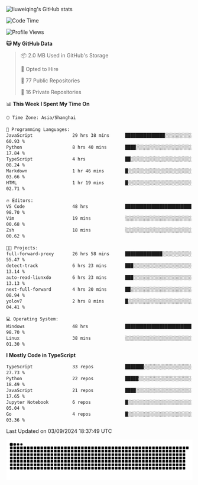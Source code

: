 ![liuweiqing's GitHub stats](https://github-readme-stats.vercel.app/api?username=14790897&show_icons=true&locale=cn&include_all_commits=true&count_private=true)

<!--START_SECTION:waka-->
![Code Time](http://img.shields.io/badge/Code%20Time-1%2C353%20hrs%2029%20mins-blue)

![Profile Views](http://img.shields.io/badge/Profile%20Views-3-blue)

**🐱 My GitHub Data** 

> 📦 2.0 MB Used in GitHub's Storage 
 > 
> 💼 Opted to Hire
 > 
> 📜 77 Public Repositories 
 > 
> 🔑 16 Private Repositories 
 > 
📊 **This Week I Spent My Time On** 

```text
🕑︎ Time Zone: Asia/Shanghai

💬 Programming Languages: 
JavaScript               29 hrs 38 mins      ███████████████░░░░░░░░░░   60.93 % 
Python                   8 hrs 40 mins       ████░░░░░░░░░░░░░░░░░░░░░   17.84 % 
TypeScript               4 hrs               ██░░░░░░░░░░░░░░░░░░░░░░░   08.24 % 
Markdown                 1 hr 46 mins        █░░░░░░░░░░░░░░░░░░░░░░░░   03.66 % 
HTML                     1 hr 19 mins        █░░░░░░░░░░░░░░░░░░░░░░░░   02.71 % 

🔥 Editors: 
VS Code                  48 hrs              █████████████████████████   98.70 % 
Vim                      19 mins             ░░░░░░░░░░░░░░░░░░░░░░░░░   00.68 % 
Zsh                      18 mins             ░░░░░░░░░░░░░░░░░░░░░░░░░   00.62 % 

🐱‍💻 Projects: 
full-forward-proxy       26 hrs 58 mins      ██████████████░░░░░░░░░░░   55.47 % 
detect-track             6 hrs 23 mins       ███░░░░░░░░░░░░░░░░░░░░░░   13.14 % 
auto-read-liunxdo        6 hrs 23 mins       ███░░░░░░░░░░░░░░░░░░░░░░   13.13 % 
next-full-forward        4 hrs 20 mins       ██░░░░░░░░░░░░░░░░░░░░░░░   08.94 % 
yolov7                   2 hrs 8 mins        █░░░░░░░░░░░░░░░░░░░░░░░░   04.41 % 

💻 Operating System: 
Windows                  48 hrs              █████████████████████████   98.70 % 
Linux                    38 mins             ░░░░░░░░░░░░░░░░░░░░░░░░░   01.30 % 
```

**I Mostly Code in TypeScript** 

```text
TypeScript               33 repos            ███████░░░░░░░░░░░░░░░░░░   27.73 % 
Python                   22 repos            █████░░░░░░░░░░░░░░░░░░░░   18.49 % 
JavaScript               21 repos            ████░░░░░░░░░░░░░░░░░░░░░   17.65 % 
Jupyter Notebook         6 repos             █░░░░░░░░░░░░░░░░░░░░░░░░   05.04 % 
Go                       4 repos             █░░░░░░░░░░░░░░░░░░░░░░░░   03.36 % 
```




 Last Updated on 03/09/2024 18:37:49 UTC
<!--END_SECTION:waka-->

<picture>
  <source media="(prefers-color-scheme: dark)" srcset="https://raw.githubusercontent.com/14790897/14790897/output/github-contribution-grid-snake-dark.svg" />
  <source media="(prefers-color-scheme: light)" srcset="https://raw.githubusercontent.com/14790897/14790897/output/github-contribution-grid-snake.svg" />
  <img alt="github-snake" src="https://raw.githubusercontent.com/14790897/14790897/output/github-contribution-grid-snake.svg" />
</picture>
